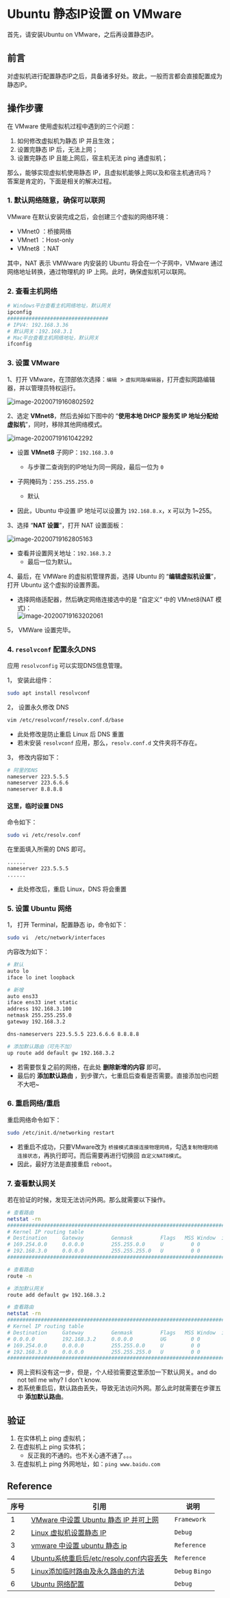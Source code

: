 # Ubuntu 静态IP设置 on VMware

首先，请安装Ubuntu on VMware，之后再设置静态IP。



## 前言

对虚拟机进行配置静态IP之后，具备诸多好处。故此，一般而言都会直接配置成为静态IP。



## 操作步骤

在 VMware 使用虚拟机过程中遇到的三个问题：

1.  如何修改虚拟机为静态 IP 并且生效；
2.  设置完静态 IP 后，无法上网；
3.  设置完静态 IP 且能上网后，宿主机无法 ping 通虚拟机；

那么，能够实现虚拟机使用静态 IP，且虚拟机能够上网以及和宿主机通讯吗？  
答案是肯定的，下面是相关的解决过程。

### 1. 默认网络随意，确保可以联网

VMware 在默认安装完成之后，会创建三个虚拟的网络环境：

-   VMnet0 ：桥接网络
-   VMnet1 ：Host-only
-   VMnet8 ：NAT

其中，NAT 表示 VMWware 内安装的 Ubuntu 将会在一个子网中，VMware 通过网络地址转换，通过物理机的 IP 上网。此时，确保虚拟机可以联网。



### 2. 查看主机网络

```bash
# Windows平台查看主机网络地址，默认网关
ipconfig
#################################
# IPV4: 192.168.3.36
# 默认网关：192.168.3.1
# Mac平台查看主机网络地址，默认网关
ifconfig
```



### 3. 设置 VMware

1、打开 VMware，在顶部依次选择：`编辑 `> `虚拟网路编辑器`，打开虚拟网路编辑器，并以管理员特权运行。

![image-20200719160802592](_resource/Ubuntu%20%E9%9D%99%E6%80%81IP%E8%AE%BE%E7%BD%AE/image-20200719160802592.png)



2、选定 **VMnet8**，然后去掉如下图中的 “**使用本地 DHCP 服务奖 IP 地址分配给虚拟机**”，同时，移除其他网络模式。

![image-20200719161042292](_resource/Ubuntu%20%E9%9D%99%E6%80%81IP%E8%AE%BE%E7%BD%AE/image-20200719161042292.png)

- 设置 **VMnet8** 子网IP：`192.168.3.0`
    - 与步骤二查询到的IP地址为同一网段，最后一位为 `0`

- 子网掩码为：`255.255.255.0`
    - 默认

- 因此，Ubuntu 中设置 IP 地址可以设置为 `192.168.8.x`，x 可以为 1~255。



3、选择 “**NAT 设置**”，打开 NAT 设置面板：

![image-20200719162805163](_resource/Ubuntu%20%E9%9D%99%E6%80%81IP%E8%AE%BE%E7%BD%AE/image-20200719162805163.png)

- 查看并设置网关地址：`192.168.3.2`
    - 最后一位为默认。



4、最后，在 VMWare 的虚拟机管理界面，选择 Ubuntu 的 “**编辑虚拟机设置**”，打开 Ubuntu 这个虚拟的设置界面。

- 选择网络适配器，然后确定网络连接选中的是 “自定义” 中的 VMnet8(NAT 模式)：  
    ![image-20200719163202061](_resource/Ubuntu%20%E9%9D%99%E6%80%81IP%E8%AE%BE%E7%BD%AE/image-20200719163202061.png)

5， VMWare 设置完毕。



### 4.  `resolvconf` 配置永久DNS

应用 `resolvconfig` 可以实现DNS信息管理。

1， 安装此组件：

```bash
sudo apt install resolvconf
```



2， 设置永久修改 DNS

```bash
vim /etc/resolvconf/resolv.conf.d/base
```

- 此处修改是防止重启 Linux 后 DNS 重置
- 若未安装 `resolvconf` 应用，那么，`resolv.conf.d` 文件夹将不存在。



3， 修改内容如下：

```bash
# 阿里的DNS
nameserver 223.5.5.5
nameserver 223.6.6.6
nameserver 8.8.8.8
```



#### 这里，临时设置 DNS

命令如下：

```bash
sudo vi /etc/resolv.conf
```

在里面填入所需的 DNS 即可。

```bash
......
nameserver 223.5.5.5
......
```

- 此处修改后，重启 Linux，DNS 将会重置



### 5. 设置 Ubuntu 网络

1， 打开 Terminal，配置静态 ip，命令如下：

```bash
sudo vi  /etc/network/interfaces
```

内容改为如下：

```bash
# 默认
auto lo
iface lo inet loopback

# 新增
auto ens33
iface ens33 inet static
address 192.168.3.100
netmask 255.255.255.0
gateway 192.168.3.2

dns-nameservers 223.5.5.5 223.6.6.6 8.8.8.8

# 添加默认路由（可先不加）
up route add default gw 192.168.3.2
```

- 若需要恢复之前的网络，在此处 **删除新增的内容** 即可。
- 最后的 **添加默认路由** ，到步骤六，七重启后查看是否需要。直接添加也问题不大吧~



### 6. 重启网络/重启

重启网络命令如下：

```bash
sudo /etc/init.d/networking restart
```

- 若重启不成功，只要VMware改为 `桥接模式直接连接物理网络`，勾选`复制物理网络连接状态`，再执行即可。而后需要再进行切换回 `自定义NAT8模式`。
- 因此，最好方法是直接重启 `reboot`。



### 7. 查看默认网关

若在验证的时候，发现无法访问外网。那么就需要以下操作。

```bash
# 查看路由
netstat -rn
##################################################################################
# Kernel IP routing table
# Destination     Gateway         Genmask         Flags   MSS Window  irtt Iface
# 169.254.0.0     0.0.0.0         255.255.0.0     U         0 0          0 ens33
# 192.168.3.0     0.0.0.0         255.255.255.0   U         0 0          0 ens33
##################################################################################

# 查看路由
route -n

# 添加默认网关
route add default gw 192.168.3.2

# 查看路由
netstat -rn
##################################################################################
# Kernel IP routing table
# Destination     Gateway         Genmask         Flags   MSS Window  irtt Iface
# 0.0.0.0         192.168.3.2     0.0.0.0         UG        0 0          0 ens33
# 169.254.0.0     0.0.0.0         255.255.0.0     U         0 0          0 ens33
# 192.168.3.0     0.0.0.0         255.255.255.0   U         0 0          0 ens33
##################################################################################
```

- 网上资料没有这一步，但是，个人经验需要这里添加一下默认网关。and do not tell me why? I don't know.
- 若系统重启后，默认路由丢失，导致无法访问外网。那么此时就需要在步骤五中 **添加默认路由**。



## 验证

1.  在实体机上 ping 虚拟机；
2.  在虚拟机上 ping 实体机；
    - 反正我的不通的。也不关心通不通了。。。
3.  在虚拟机上 ping 外网地址，如：`ping www.baidu.com`



## Reference

| 序号 | 引用                                                         | 说明            |
| ---- | ------------------------------------------------------------ | --------------- |
| 1    | [VMware 中设置 Ubuntu 静态 IP 并可上网](https://blog.csdn.net/cgs1999/article/details/91416055) | `Framework`     |
| 2    | [Linux 虚拟机设置静态 IP](https://www.jianshu.com/p/2e5fecf2a7df) | `Debug`         |
| 3    | [vmware 中设置 ubuntu 静态 ip](https://www.cnblogs.com/shanhm1991/p/9902568.html) | `Reference`     |
| 4    | [Ubuntu系统重启后/etc/resolv.conf内容丢失](https://blog.csdn.net/u010096900/article/details/70355813) | `Reference`     |
| 5    | [Linux添加临时路由及永久路由的方法](https://blog.csdn.net/sinat_31500569/article/details/70149241) | `Debug` `Bingo` |
| 6    | [Ubuntu 网络配置](https://www.jianshu.com/p/0c0c33de3f00)    | `Debug`         |


